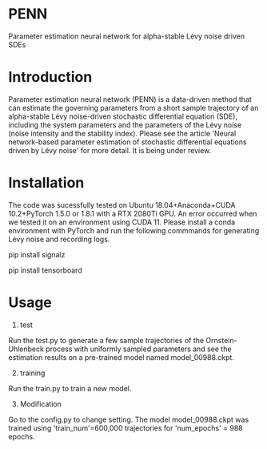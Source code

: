 # PENN
Parameter estimation neural network for alpha-stable Lévy noise driven SDEs

# Introduction

Parameter estimation neural network (PENN) is a data-driven method that can estimate the governing parameters from a short sample trajectory of an alpha-stable Lévy noise-driven stochastic differential equation (SDE), including the system parameters and the parameters of the Lévy noise (noise intensity and the stability index). Please see the article 'Neural network-based parameter estimation of stochastic differential equations driven by Lévy noise' for more detail. It is being under review.

# Installation

The code was sucessfully tested on Ubuntu 18.04+Anaconda+CUDA 10.2+PyTorch 1.5.0 or 1.8.1 with a RTX 2080Ti GPU. An error occurred when we tested it on an environment using CUDA 11. Please install a conda environment with PyTorch and run the following commmands for generating Lévy noise and recording logs. 

pip install signalz 

pip install tensorboard

# Usage

1. test

Run the test.py to generate a few sample trajectories of the Ornstein-Uhlenbeck process with uniformly sampled parameters and see the estimation results on a pre-trained model named model_00988.ckpt.

2. training

Run the train.py to train a new model.

3. Modification

Go to the config.py to change setting. The model model_00988.ckpt was trained using 'train_num'=600,000 trajectories for 'num_epochs' = 988 epochs.
